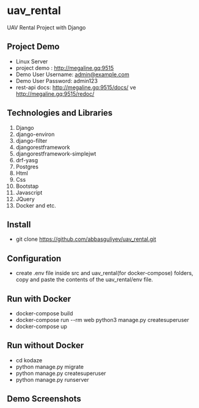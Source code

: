 # uav_rental
UAV Rental Project with Django

## Project Demo
- Linux Server
- project demo : http://megaline.gq:9515
- Demo User Username: admin@example.com
- Demo User Password: admin123
- rest-api docs: http://megaline.gq:9515/docs/ ve http://megaline.gq:9515/redoc/

## Technologies and Libraries
1. Django
2. django-environ
3. django-filter
4. djangorestframework
5. djangorestframework-simplejwt
6. drf-yasg
7. Postgres
8. Html
9. Css
10. Bootstap
11. Javascript
12. JQuery
13. Docker and etc.

## Install
- git clone https://github.com/abbasguliyev/uav_rental.git
## Configuration
- create .env file inside src and uav_rental(for docker-compose) folders, copy and paste the contents of the uav_rental/env file.
## Run with Docker
- docker-compose build
- docker-compose run --rm web python3 manage.py createsuperuser
- docker-compose up

## Run without Docker
- cd kodaze
- python manage.py migrate
- python manage.py createsuperuser
- python manage.py runserver

## Demo Screenshots
![<img alt="alt_text" width="10px" />](/src/media/assets/sc1.png?raw=true "Optional Title")
![<img alt="alt_text" width="10px" />](/src/media/assets/ss19.png?raw=true "Optional Title")
![<img alt="alt_text" width="10px" />](/src/media/assets/sc3.png?raw=true "Optional Title")
![<img alt="alt_text" width="10px" />](/src/media/assets/sc4.png?raw=true "Optional Title")
![<img alt="alt_text" width="10px" />](/src/media/assets/sc5.png?raw=true "Optional Title")
![<img alt="alt_text" width="10px" />](/src/media/assets/sc6.png?raw=true "Optional Title")
![<img alt="alt_text" width="10px" />](/src/media/assets/sc7.png?raw=true "Optional Title")
![<img alt="alt_text" width="10px" />](/src/media/assets/sc8.png?raw=true "Optional Title")
![<img alt="alt_text" width="10px" />](/src/media/assets/sc9.png?raw=true "Optional Title")
![<img alt="alt_text" width="10px" />](/src/media/assets/sc10.png?raw=true "Optional Title")
![<img alt="alt_text" width="10px" />](/src/media/assets/sc11.png?raw=true "Optional Title")
![<img alt="alt_text" width="10px" />](/src/media/assets/sc12.png?raw=true "Optional Title")
![<img alt="alt_text" width="10px" />](/src/media/assets/sc13.png?raw=true "Optional Title")
![<img alt="alt_text" width="10px" />](/src/media/assets/sc14.png?raw=true "Optional Title")
![<img alt="alt_text" width="10px" />](/src/media/assets/sc15.png?raw=true "Optional Title")
![<img alt="alt_text" width="10px" />](/src/media/assets/ss17.png?raw=true "Optional Title")
![<img alt="alt_text" width="10px" />](/src/media/assets/ss18.png?raw=true "Optional Title")
![<img alt="alt_text" width="10px" />](/src/media/assets/ss19.png?raw=true "Optional Title")
